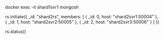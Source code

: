 docker exec -it shard1svr1 mongosh

rs.initiate({
    _id: "shard2rs",
    members: [
        { _id: 0, host: "shard2svr1:50004" },
        { _id: 1, host: "shard2svr2:50005" },
        { _id: 2, host: "shard2svr3:50006" }
    ]
})

rs.status()